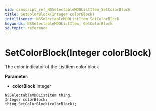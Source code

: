```yaml
---
uid: crmscript_ref_NSSelectableMDOListItem_SetColorBlock
title: SetColorBlock(Integer colorBlock)
intellisense: NSSelectableMDOListItem.SetColorBlock
keywords: NSSelectableMDOListItem, GetColorBlock
so.topic: reference
---
```


# SetColorBlock(Integer colorBlock)

The color indicator of the ListItem color block

**Parameter:** 
* **colorBlock** Integer

```crmscript
NSSelectableMDOListItem thing;
Integer colorBlock;
thing.SetColorBlock(colorBlock);
```

